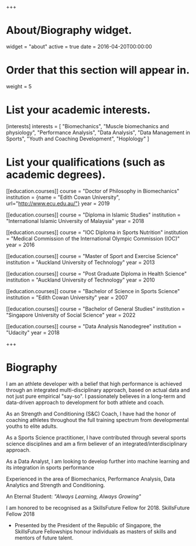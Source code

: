 +++
# About/Biography widget.
widget = "about"
active = true
date = 2016-04-20T00:00:00

# Order that this section will appear in.
weight = 5

# List your academic interests.
[interests]
  interests = [
    "Biomechanics",
    "Muscle biomechanics and physiology",
    "Performance Analysis",
    "Data Analysis",
    "Data Management in Sports",
    "Youth and Coaching Development",
    "Hoplology"
  ]

# List your qualifications (such as academic degrees).
[[education.courses]]
  course = "Doctor of Philosophy in Biomechanics"
  institution = {name = "Edith Cowan University", url="http://www.ecu.edu.au/"}
  year = 2019

[[education.courses]]
  course = "Diploma in Islamic Studies"
  institution = "International Islamic University of Malaysia"
  year = 2018

[[education.courses]]
  course = "IOC Diploma in Sports Nutrition"
  institution = "Medical Commission of the International Olympic Commission (IOC)"
  year = 2016

[[education.courses]]
  course = "Master of Sport and Exercise Science"
  institution = "Auckland University of Technology"
  year = 2013

[[education.courses]]
  course = "Post Graduate Diploma in Health Science"
  institution = "Auckland University of Technology"
  year = 2010

[[education.courses]]
  course = "Bachelor of Science in Sports Science"
  institution = "Edith Cowan University"
  year = 2007

[[education.courses]]
  course = "Bachelor of General Studies"
  institution = "Singapore University of Social Science"
  year = 2022

[[education.courses]]
  course = "Data Analysis Nanodegree"
  institution = "Udacity"
  year = 2018

+++

# Biography

I am an athlete developer with a belief that high performance is achieved through an integrated multi-disciplinary approach, based on actual data and not just pure empirical "say-so". I passionately believes in a long-term and data-driven approach to development for both athlete and coach.

As an Strength and Conditioning (S&C) Coach, I have had the honor of coaching athletes throughout the full training spectrum from developmental youths to elite adults.

As a Sports Science practitioner, I have contributed through several sports science disciplines and am a firm believer of an integrated/interdisciplinary approach.

As a Data Analyst, I am looking to develop further into machine learning and its integration in sports performance

Experienced in the area of Biomechanics, Performance Analysis, Data Analytics and Strength and Conditioning.

An Eternal Student:
_"Always Learning, Always Growing"_

I am honored to be recognised as a SkillsFuture Fellow for 2018.
SkillsFuture Fellow 2018

* Presented by the President of the Republic of Singapore, the SkillsFuture Fellowships honour individuals as masters of skills and mentors of future talent.

